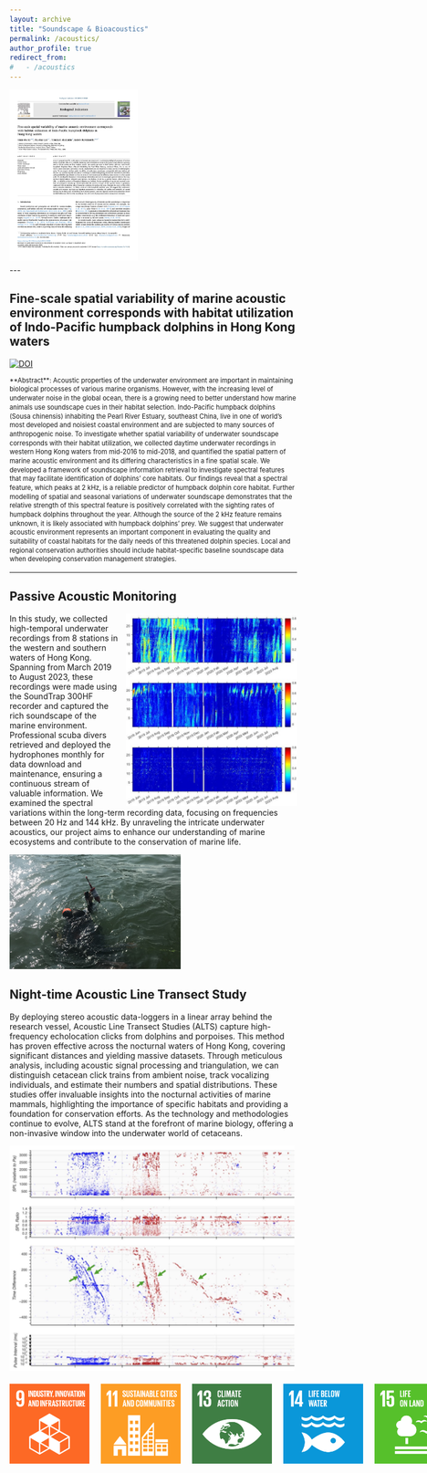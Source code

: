 ```yaml
---
layout: archive
title: "Soundscape & Bioacoustics"
permalink: /acoustics/
author_profile: true
redirect_from:
#   - /acoustics
---
```


<div style="display: flex; gap: 5px; align-items: flex-start; margin-bottom: 5px;">
  <a href="https://doi.org/10.1016/j.ecolind.2023.111228" target="_blank" rel="noopener">
    <img
      src="/images/manuscript_covers/2024 Ho et al Spatial Soundscape.jpg"
      alt="Ho et al. 2024 – Spatial Soundscape"
      style="height: 300px; width: auto;"
    >
  </a>
</div>
---

## Fine-scale spatial variability of marine acoustic environment corresponds with habitat utilization of Indo-Pacific humpback dolphins in Hong Kong waters

[![DOI](https://img.shields.io/badge/10.1016/j.ecolind.2023.111228-logo?style=flat-square&label=DOI&labelColor=a9bcc2&color=edf1f0)](https://doi.org/10.1016/j.ecolind.2023.111228)

<div class="abstract" markdown="1" style="font-size:0.8em; line-height:1.4;">
**Abstract**: Acoustic properties of the underwater environment are important in maintaining biological processes of various marine organisms. However, with the increasing level of underwater noise in the global ocean, there is a growing need to better understand how marine animals use soundscape cues in their habitat selection. Indo-Pacific humpback dolphins (Sousa chinensis) inhabiting the Pearl River Estuary, southeast China, live in one of world’s most developed and noisiest coastal environment and are subjected to many sources of anthropogenic noise. To investigate whether spatial variability of underwater soundscape corresponds with their habitat utilization, we collected daytime underwater recordings in western Hong Kong waters from mid-2016 to mid-2018, and quantified the spatial pattern of marine acoustic environment and its differing characteristics in a fine spatial scale. We developed a framework of soundscape information retrieval to investigate spectral features that may facilitate identification of dolphins’ core habitats. Our findings reveal that a spectral feature, which peaks at 2 kHz, is a reliable predictor of humpback dolphin core habitat. Further modelling of spatial and seasonal variations of underwater soundscape demonstrates that the relative strength of this spectral feature is positively correlated with the sighting rates of humpback dolphins throughout the year. Although the source of the 2 kHz feature remains unknown, it is likely associated with humpback dolphins’ prey. We suggest that underwater acoustic environment represents an important component in evaluating the quality and suitability of coastal habitats for the daily needs of this threatened dolphin species. Local and regional conservation authorities should include habitat-specific baseline soundscape data when developing conservation management strategies.
</div>

---

## Passive Acoustic Monitoring

<img src="/images/acoustics-pam-longterm.png" alt="acoustics" style="float: right; margin-left: 10px; width: 300px;" />

In this study, we collected high-temporal underwater recordings from 8 stations in the western and southern waters of Hong Kong. Spanning from March 2019 to August 2023, these recordings were made using the SoundTrap 300HF recorder and captured the rich soundscape of the marine environment. Professional scuba divers retrieved and deployed the hydrophones monthly for data download and maintenance, ensuring a continuous stream of valuable information. We examined the spectral variations within the long-term recording data, focusing on frequencies between 20 Hz and 144 kHz. By unraveling the intricate underwater acoustics, our project aims to enhance our understanding of marine ecosystems and contribute to the conservation of marine life.

<img src="/images/acoustics-diver.png" alt="acoustics" style="float: center; width: 300px;" />

## Night-time Acoustic Line Transect Study

By deploying stereo acoustic data-loggers in a linear array behind the research vessel, Acoustic Line Transect Studies (ALTS) capture high-frequency echolocation clicks from dolphins and porpoises. This method has proven effective across the nocturnal waters of Hong Kong, covering significant distances and yielding massive datasets. Through meticulous analysis, including acoustic signal processing and triangulation, we can distinguish cetacean click trains from ambient noise, track vocalizing individuals, and estimate their numbers and spatial distributions. These studies offer invaluable insights into the nocturnal activities of marine mammals, highlighting the importance of specific habitats and providing a foundation for conservation efforts. As the technology and methodologies continue to evolve, ALTS stand at the forefront of marine biology, offering a non-invasive window into the underwater world of cetaceans.

<img src="/images/acoustics-ALTS-trace.png" alt="acoustics" style="float: center; width: 500px;" />

<footer style="margin-top: 20px;">
    <div class="footer-logos" style="display: flex; gap: 20px;">
        <img src="/images/sdg_logos/goal9a.png" alt="Logo 2" style="width: auto; height: 140px;">
        <img src="/images/sdg_logos/goal11a.png" alt="Logo 3" style="width: auto; height: 140px;">
        <img src="/images/sdg_logos/goal13a.png" alt="Logo 4" style="width: auto; height: 140px;">
        <img src="/images/sdg_logos/goal14a.png" alt="Logo 5" style="width: auto; height: 140px;">
        <img src="/images/sdg_logos/goal15a.png" alt="Logo 6" style="width: auto; height: 140px;">
    </div>
</footer>
